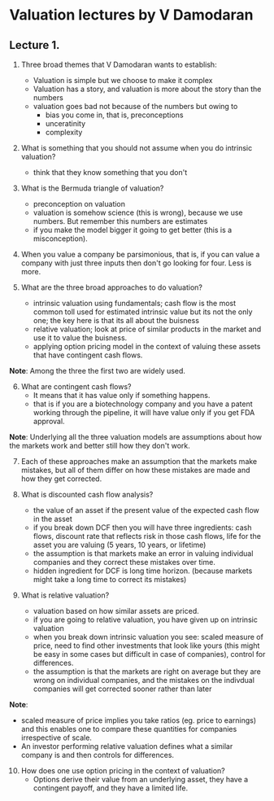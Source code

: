 # Valuation lectures by V Damodaran

## Lecture 1.

1. Three broad themes that V Damodaran wants to establish:
    - Valuation is simple but we choose to make it complex
    - Valuation has a story, and valuation is more about the story than the numbers
    - valuation goes bad not because of the numbers but owing to
        - bias you come in, that is, preconceptions
        - unceratinity
        - complexity

2. What is something that you should not assume when you do intrinsic valuation?
    - think that they know something that you don't

3. What is the Bermuda triangle of valuation?
    - preconception on valuation
    - valuation is somehow science (this is wrong), because we use numbers. But remember this numbers are estimates
    - if you make the model bigger it going to get better (this is a misconception).

4. When you value a company be parsimonious, that is, if you can value a company with just three inputs then don't go looking for four. Less is more.

5. What are the three broad approaches to do valuation?
    - intrinsic valuation using fundamentals; cash flow is the most common toll used for estimated intrinsic value but its not the only one; the key here is that its all about the buisness
    - relative valuation; look at price of similar products in the market and use it to value the buisness.
    - applying option pricing model in the context of valuing these assets that have contingent cash flows.

**Note**: Among the three the first two are widely used.

6. What are contingent cash flows? 
    - It means that it has value only if something happens.
    - that is if you are a biotechnology company and you have a patent working through the pipeline, it will have value only if you get FDA approval.

**Note**: Underlying all the three valuation models are assumptions about how the markets work and better still how they don't work.

7. Each of these approaches make an assumption that the markets make mistakes, but all of them differ on how these mistakes are made and how they get corrected.

8. What is discounted cash flow analysis?
    - the value of an asset if the present value of the expected cash flow in the asset 
    - if you break down DCF then you will have three ingredients: cash flows, discount rate that reflects risk in those cash flows, life for the asset you are valuing (5 years, 10 years, or lifetime)
    - the assumption is that markets make an error in valuing individual companies and they correct these mistakes over time.  
    - hidden ingredient for DCF is long time horizon. (because markets might take a long time to correct its mistakes)

9. What is relative valuation?
    - valuation based on how similar assets are priced.
    - if you are going to relative valuation, you have given up on intrinsic valuation 
    - when you break down intrinsic valuation you see: scaled measure of price, need to find other investments that look like yours (this might be easy in some cases but difficult in case of companies), control for differences.
    - the assumption is that the markets are right on average but they are wrong on individual companies, and the mistakes on the indivdual companies will get corrected sooner rather than later

**Note**: 
- scaled measure of price implies you take ratios (eg. price to earnings) and this enables one to compare these quantities for companies irrespective of scale.
- An investor performing relative valuation defines what a similar company is and then controls for differences.

10. How does one use option pricing in the context of valuation?
    - Options derive their value from an underlying asset, they have a contingent payoff, and they have a limited life.

